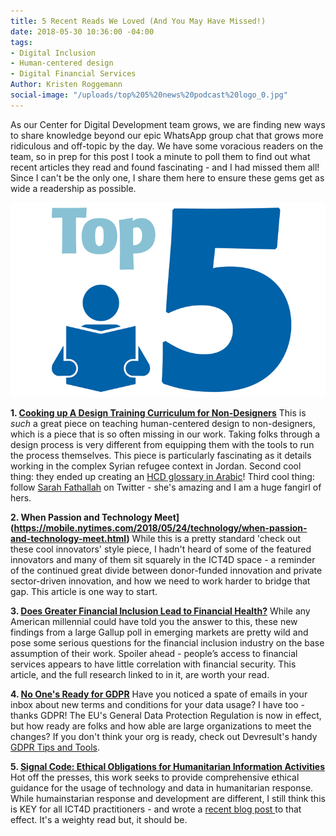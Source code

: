 ```yaml
---
title: 5 Recent Reads We Loved (And You May Have Missed!)
date: 2018-05-30 10:36:00 -04:00
tags:
- Digital Inclusion
- Human-centered design
- Digital Financial Services
Author: Kristen Roggemann
social-image: "/uploads/top%205%20news%20podcast%20logo_0.jpg"
---
```


As our Center for Digital Development team grows, we are finding new ways to share knowledge beyond our epic WhatsApp group chat that grows more ridiculous and off-topic by the day. We have some voracious readers on the team, so in prep for this post I took a minute to poll them to find out what recent articles they read and found fascinating - and I had missed them all! Since I can't be the only one, I share them here to ensure these gems get as wide a readership as possible.

![top 5 news podcast logo_0.jpg](/uploads/top%205%20news%20podcast%20logo_0.jpg)

<!--more-->

**1. [Cooking up A Design Training Curriculum for Non-Designers](https://medium.com/air-bel/cooking-up-a-design-training-curriculum-for-non-designers-dd6f9c648df0)** This is *such* a great piece on teaching human-centered design to non-designers, which is a piece that is so often missing in our work. Taking folks through a design process is very different from equipping them with the tools to run the process themselves. This piece is particularly fascinating as it details working in the complex Syrian refugee context in Jordan. Second cool thing: they ended up creating an [HCD glossary in Arabic](https://sites.google.com/view/mahali/glossary-%D9%85%D8%B9%D8%AC%D9%85?authuser=0)! Third cool thing: follow [Sarah Fathallah](https://twitter.com/SFath) on Twitter - she's amazing and I am a huge fangirl of hers.

**2. When Passion and Technology Meet](https://mobile.nytimes.com/2018/05/24/technology/when-passion-and-technology-meet.html)** While this is a pretty standard 'check out these cool innovators' style piece, I hadn't heard of some of the featured innovators and many of them sit squarely in the ICT4D space - a reminder of the continued great divide between donor-funded innovation and private sector-driven innovation, and how we need to work harder to bridge that gap. This article is one way to start.

**3. [Does Greater Financial Inclusion Lead to Financial Health?](https://nextbillion.net/does-greater-inclusion-lead-to-financial-health/)** While any American millennial could have told you the answer to this, these new findings from a large Gallup poll in emerging markets are pretty wild and pose some serious questions for the financial inclusion industry on the base assumption of their work. Spoiler ahead - people’s access to financial services appears to have little correlation with financial security. This article, and the full research linked to in it, are worth your read.

**4. [No One's Ready for GDPR](https://www.theverge.com/2018/5/22/17378688/gdpr-general-data-protection-regulation-eu)** Have you noticed a spate of emails in your inbox about new terms and conditions for your data usage? I have too - thanks GDPR! The EU's General Data Protection Regulation is now in effect, but how ready are folks and how able are large organizations to meet the changes? If you don't think your org is ready, check out Devresult's handy [GDPR Tips and Tools](http://help.devresults.com/help/gdpr-tips-and-tools).

**5. [Signal Code: Ethical Obligations for Humanitarian Information Activities](https://hhi.harvard.edu/publications/signal-code-ethical-obligations-humanitarian-information-activities)** Hot off the presses, this work seeks to provide comprehensive ethical guidance for the usage of technology and data in humanitarian response. While humainstarian response and development are different, I still think this is KEY for all ICT4D practitioners - and wrote a [recent blog post ](https://dai-global-digital.com/a-do-no-harm-framework-for-ict4d-inspiration-from-switchpoint-2018.html)to that effect. It's a weighty read but, it should be.

